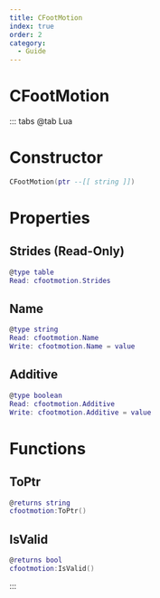 ```yaml
---
title: CFootMotion
index: true
order: 2
category:
  - Guide
---
```


# CFootMotion

::: tabs
@tab Lua
# Constructor
```lua
CFootMotion(ptr --[[ string ]])
```
# Properties
## Strides (Read-Only)
```lua
@type table
Read: cfootmotion.Strides
```
## Name 
```lua
@type string
Read: cfootmotion.Name
Write: cfootmotion.Name = value
```
## Additive 
```lua
@type boolean
Read: cfootmotion.Additive
Write: cfootmotion.Additive = value
```
# Functions
## ToPtr
```lua
@returns string
cfootmotion:ToPtr()
```
## IsValid
```lua
@returns bool
cfootmotion:IsValid()
```

:::